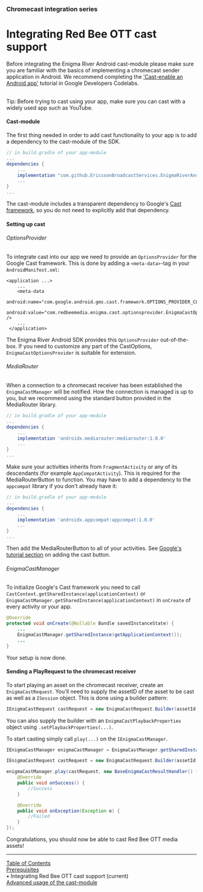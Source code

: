 ### Chromecast integration series
# Integrating Red Bee OTT cast support
Before integrating the Enigma River Android cast-module please make sure
you are familiar with the basics of implementing a chromecast sender
application in Android. We recommend completing the
['Cast-enable an Android app'](https://codelabs.developers.google.com/codelabs/cast-videos-android/)
tutorial in Google Developers Codelabs.

<br/>
Tip: Before trying to cast using your app, make sure you can cast with a widely used app such as YouTube.

#### Cast-module

The first thing needed in order to add cast functionality to your app is to add a dependency to the cast-module of the SDK.
```gradle
// in build.gradle of your app-module
...
dependencies {
    ...
    implementation "com.github.EricssonBroadcastServices.EnigmaRiverAndroid:cast:r3.3.3-BETA-7"
    ...
}
...
```

The cast-module includes a transparent dependency to Google's
[Cast framework](https://developers.google.com/cast/docs/android_sender/integrate),
so you do not need to explicitly add that dependency.

#### Setting up cast

###### OptionsProvider

To integrate cast into our app we need to provide an `OptionsProvider` for the Google Cast framework. This is done by adding a `<meta-data>`-tag in your `AndroidManifest.xml`:
```
<application ...>
    ...
    <meta-data
        android:name="com.google.android.gms.cast.framework.OPTIONS_PROVIDER_CLASS_NAME"
        android:value="com.redbeemedia.enigma.cast.optionsprovider.EnigmaCastOptionsProvider" />
    ...
 </application>
```

The Enigma River Android SDK provides this `OptionsProvider` out-of-the-box. If you need to customize any part of the CastOptions, `EnigmaCastOptionsProvider` is suitable for extension.

###### MediaRouter

When a connection to a chromecast receiver has been established the `EnigmaCastManager` will be notified. How the connection is managed is up to you, but we recommend using the
standard button provided in the MediaRouter library.
```gradle
// in build.gradle of your app-module
...
dependencies {
    ...
    implementation 'androidx.mediarouter:mediarouter:1.0.0'
    ...
}
...
```

Make sure your activities inherits from `FragmentActivity` or any of its descendants (for example `AppCompatActivity`). This is required for the MediaRouterButton to function.
You may have to add a dependency to the `appcompat` library if you don't already have it:
```gradle
// in build.gradle of your app-module
...
dependencies {
    ...
    implementation 'androidx.appcompat:appcompat:1.0.0'
    ...
}
...
```

Then add the MediaRouterButton to all of your activities. See
[Google's tutorial section](https://developers.google.com/cast/docs/android_sender/integrate#add_a_cast_button)
on adding the cast button.

###### EnigmaCastManager

To initialize Google's Cast framework you need to call `CastContext.getSharedInstance(applicationContext)` or `EnigmaCastManager.getSharedInstance(applicationContext)` in `onCreate` of every activity or your app.
```java
@Override
protected void onCreate(@Nullable Bundle savedInstanceState) {
    ...
    EnigmaCastManager.getSharedInstance(getApplicationContext());
    ...
}
```

Your setup is now done.

#### Sending a PlayRequest to the chromecast receiver

To start playing an asset on the chromecast receiver, create an `EnigmaCastRequest`. You'll need to supply the assetID of the asset to be cast as well as a `ISession` object. This is done using a builder pattern:
```java
IEnigmaCastRequest castRequest = new EnigmaCastRequest.Builder(assetId, session).build();
```
You can also supply the builder with an `EnigmaCastPlaybackProperties` object using `.setPlaybackProperties(...)`.

To start casting simply call `play(...)` on the `IEnigmaCastManager`.
```java
IEnigmaCastManager enigmaCastManager = EnigmaCastManager.getSharedInstance(getApplicationContext());

IEnigmaCastRequest castRequest = new EnigmaCastRequest.Builder(assetId, session).build();

enigmaCastManager.play(castRequest, new BaseEnigmaCastResultHandler() {
    @Override
    public void onSuccess() {
        //Success
    }

    @Override
    public void onException(Exception e) {
        //Failed
    }
});
```

Congratulations, you should now be able to cast Red Bee OTT media assets!


___
[Table of Contents](../index.md)<br/>
[Prerequisites](prerequisites.md)<br/>
&bull; Integrating Red Bee OTT cast support (current)<br/>
[Advanced usage of the cast-module](chromecast_advanced.md)<br/>
